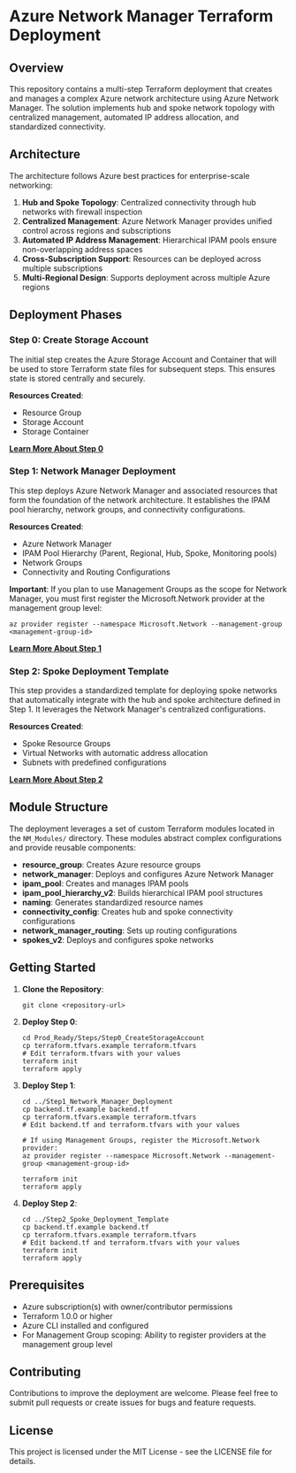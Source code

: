 # Azure Network Manager Terraform Deployment

## Overview
This repository contains a multi-step Terraform deployment that creates and manages a complex Azure network architecture using Azure Network Manager. The solution implements hub and spoke network topology with centralized management, automated IP address allocation, and standardized connectivity.

## Architecture
The architecture follows Azure best practices for enterprise-scale networking:

1. **Hub and Spoke Topology**: Centralized connectivity through hub networks with firewall inspection
2. **Centralized Management**: Azure Network Manager provides unified control across regions and subscriptions
3. **Automated IP Address Management**: Hierarchical IPAM pools ensure non-overlapping address spaces
4. **Cross-Subscription Support**: Resources can be deployed across multiple subscriptions
5. **Multi-Regional Design**: Supports deployment across multiple Azure regions

## Deployment Phases

### Step 0: Create Storage Account
The initial step creates the Azure Storage Account and Container that will be used to store Terraform state files for subsequent steps. This ensures state is stored centrally and securely.

**Resources Created**:
- Resource Group
- Storage Account
- Storage Container

**[Learn More About Step 0](Steps/Step0_CreateStorageAccount/README.md)**

### Step 1: Network Manager Deployment
This step deploys Azure Network Manager and associated resources that form the foundation of the network architecture. It establishes the IPAM pool hierarchy, network groups, and connectivity configurations.

**Resources Created**:
- Azure Network Manager
- IPAM Pool Hierarchy (Parent, Regional, Hub, Spoke, Monitoring pools)
- Network Groups
- Connectivity and Routing Configurations

**Important**: If you plan to use Management Groups as the scope for Network Manager, you must first register the Microsoft.Network provider at the management group level:
```
az provider register --namespace Microsoft.Network --management-group <management-group-id>
```

**[Learn More About Step 1](Steps/Step1_Network_Manager_Deployment/README.md)**

### Step 2: Spoke Deployment Template
This step provides a standardized template for deploying spoke networks that automatically integrate with the hub and spoke architecture defined in Step 1. It leverages the Network Manager's centralized configurations.

**Resources Created**:
- Spoke Resource Groups
- Virtual Networks with automatic address allocation
- Subnets with predefined configurations

**[Learn More About Step 2](Steps/Step2_Spoke_Deployment_Template/README.md)**

## Module Structure
The deployment leverages a set of custom Terraform modules located in the `NM_Modules/` directory. These modules abstract complex configurations and provide reusable components:

- **resource_group**: Creates Azure resource groups
- **network_manager**: Deploys and configures Azure Network Manager
- **ipam_pool**: Creates and manages IPAM pools
- **ipam_pool_hierarchy_v2**: Builds hierarchical IPAM pool structures
- **naming**: Generates standardized resource names
- **connectivity_config**: Creates hub and spoke connectivity configurations
- **network_manager_routing**: Sets up routing configurations
- **spokes_v2**: Deploys and configures spoke networks

## Getting Started

1. **Clone the Repository**:
   ```
   git clone <repository-url>
   ```

2. **Deploy Step 0**:
   ```
   cd Prod_Ready/Steps/Step0_CreateStorageAccount
   cp terraform.tfvars.example terraform.tfvars
   # Edit terraform.tfvars with your values
   terraform init
   terraform apply
   ```

3. **Deploy Step 1**:
   ```
   cd ../Step1_Network_Manager_Deployment
   cp backend.tf.example backend.tf
   cp terraform.tfvars.example terraform.tfvars
   # Edit backend.tf and terraform.tfvars with your values
   
   # If using Management Groups, register the Microsoft.Network provider:
   az provider register --namespace Microsoft.Network --management-group <management-group-id>
   
   terraform init
   terraform apply
   ```

4. **Deploy Step 2**:
   ```
   cd ../Step2_Spoke_Deployment_Template
   cp backend.tf.example backend.tf
   cp terraform.tfvars.example terraform.tfvars
   # Edit backend.tf and terraform.tfvars with your values
   terraform init
   terraform apply
   ```

## Prerequisites
- Azure subscription(s) with owner/contributor permissions
- Terraform 1.0.0 or higher
- Azure CLI installed and configured
- For Management Group scoping: Ability to register providers at the management group level

## Contributing
Contributions to improve the deployment are welcome. Please feel free to submit pull requests or create issues for bugs and feature requests.

## License
This project is licensed under the MIT License - see the LICENSE file for details. 